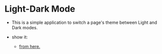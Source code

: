 # Light-Dark Mode
- This is a simple application to switch a page's theme between Light and Dark modes.

- show it:
  * [ from here. ](https://66524006165fa1a1c2e8507c--jolly-custard-139b5a.netlify.app/#tabs1)
 
